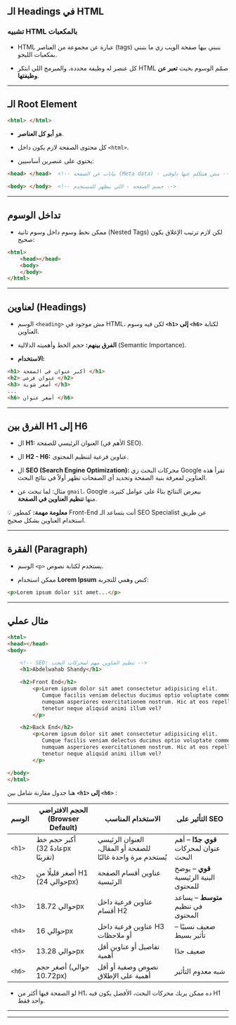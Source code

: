 ## **الـ Headings في HTML**

### **تشبيه HTML بالمكعبات**

- HTML عبارة عن مجموعة من العناصر (tags) بنبني بيها صفحة الويب زي ما بنبني بمكعبات الليجو.  
    
- كل عنصر له وظيفة محددة، والمبرمج اللي ابتكر HTML صمّم الوسوم بحيث **تعبر عن وظيفتها**.

---

## الـ Root Element

```html
<html> </html>
```

- هو **أبو كل العناصر**.  
    
- كل محتوى الصفحة لازم يكون داخل `<html>`.  
    
- يحتوي على عنصرين أساسيين:

```html
<head> </head>  <!-- بيانات عن الصفحة (Meta data) - مش هنتكلم عنها دلوقتي -->

<body> </body>  <!-- جسم الصفحة - اللي بيظهر للمستخدم -->
```

---

## **تداخل الوسوم**

- ممكن نحط وسوم داخل وسوم تانية (Nested Tags) لكن لازم ترتيب الإغلاق يكون صحيح:

```html
<html>
    <head></head>
    <body>
    </body>
</html>
```

---

## **لعناوين (Headings)**

- الوسم `<heading>` مش موجود في HTML، لكن فيه وسوم **`<h1>` إلى `<h6>`** لكتابة العناوين.  
    
- **الفرق بينهم:** حجم الخط وأهميته الدلالية (Semantic Importance).  
    
- **الاستخدام:**

```html
<h1> أكبر عنوان في الصفحة </h1>
<h2> عنوان فرعي </h2>
<h3> أصغر شوية </h3>
...
<h6> أصغر عنوان </h6>
```

---

## **الفرق بين H1 إلى H6**

- ال **H1:** العنوان الرئيسي للصفحة (الأهم في SEO).  
    
- ال **H2 - H6:** عناوين فرعية لتنظيم المحتوى.  
    
- ال **SEO (Search Engine Optimization):** محركات البحث زي Google تقرأ هذه العناوين لمعرفة بنية الصفحة وتحديد أي الصفحات تظهر أولاً في نتائج البحث.  
    
- مثال: لما تبحث عن `gmail`، Google بيعرض النتائج بناءً على عوامل كثيرة، منها **تنظيم العناوين في الصفحة**.

💡 **معلومة مهمة:** كمطور Front-End أنت بتساعد الـ SEO Specialist عن طريق استخدام العناوين بشكل صحيح.

---

## **الفقرة (Paragraph)**

- الوسم `<p>` يستخدم لكتابة نصوص.  
    
- ممكن استخدام **Lorem Ipsum** كنص وهمي للتجربة:

```html
<p>Lorem ipsum dolor sit amet...</p>
```

---

## **مثال عملي**

```html
<html>
<head></head>
<body>

    <!-- SEO: تنظيم العناوين مهم لمحركات البحث -->
    <h1>Abdelwahab Shandy</h1>

    <h2>Front End</h2>
        <p>Lorem ipsum dolor sit amet consectetur adipisicing elit.
           Cumque facilis veniam delectus ducimus optio voluptate commodi
           numquam asperiores exercitationem nostrum. Hic at eos repellat
           tenetur neque aliquid animi illum vel?
        </p>

    <h2>Back End</h2>
        <p>Lorem ipsum dolor sit amet consectetur adipisicing elit.
           Cumque facilis veniam delectus ducimus optio voluptate commodi
           numquam asperiores exercitationem nostrum. Hic at eos repellat
           tenetur neque aliquid animi illum vel?
        </p>

</body>
</html>
```

هنا جدول مقارنة شامل بين **`<h1>` إلى `<h6>`** :

|الوسم|الحجم الافتراضي (Browser Default)|الاستخدام المناسب|التأثير على SEO|
|---|---|---|---|
|`<h1>`|أكبر حجم خط (عادةً 32px تقريبًا)|العنوان الرئيسي للصفحة أو المقال، يُستخدم مرة واحدة غالبًا|**قوي جدًا** – أهم عنوان لمحركات البحث|
|`<h2>`|أصغر قليلًا من H1 (حوالي 24px)|عناوين أقسام الصفحة الرئيسية|**قوي** – يوضح البنية الرئيسية للمحتوى|
|`<h3>`|حوالي 18.72px|عناوين فرعية داخل أقسام H2|**متوسط** – يساعد في تنظيم المحتوى|
|`<h4>`|حوالي 16px|عناوين فرعية داخل H3 أو ملاحظات|ضعيف نسبيًا – تأثير بسيط|
|`<h5>`|حوالي 13.28px|تفاصيل أو عناوين أقل أهمية|ضعيف جدًا|
|`<h6>`|أصغر حجم (حوالي 10.72px)|نصوص وصفية أو أقل أهمية على الإطلاق|شبه معدوم التأثير|

- لو الصفحة فيها أكثر من H1، ده ممكن يربك محركات البحث، الأفضل يكون فيه H1 واحد فقط.

---

---